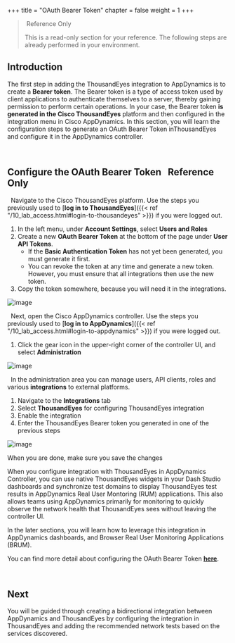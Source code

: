+++
title = "OAuth Bearer Token"
chapter = false
weight = 1
+++



> <span style="color: #ff9900;"><i class='fas fa-cog fa-spin fa-sm'></i></span>&nbsp;Reference Only&nbsp;<span style="color: #ff9900;"><i class='fas fa-cog fa-spin fa-sm'></i></span>
> 
> This is a read-only section for your reference. The following steps are already performed in your environment.

## Introduction

The first step in adding the ThousandEyes integration to AppDynamics is to create a **Bearer token**. The Bearer token is a type of access token used by client applications to authenticate themselves to a server, thereby gaining permission to perform certain operations. In your case, the Bearer token **is generated in the Cisco ThousandEyes** platform and then configured in the integration menu in Cisco AppDynamics.
In this section, you will learn the configuration steps to generate an OAuth Bearer Token inThousandEyes and configure it in the AppDynamics controller.


<br>


## Configure the OAuth Bearer Token &nbsp;<span style="color: #ff9900;"><i class='fas fa-cog fa-spin fa-sm'></i></span>&nbsp;Reference Only&nbsp;<span style="color: #ff9900;"><i class='fas fa-cog fa-spin fa-sm'></i></span>


<span style="color: #143c76;"><i class='fas fa-circle fa-sm'></i></span>&nbsp; Navigate to the Cisco ThousandEyes platform. Use the steps you previously used to [**log in to ThousandEyes**]({{< ref "/10_lab_access.html#login-to-thousandeyes" >}}) if you were logged out.

1. In the left menu, under **Account Settings**, select **Users and Roles**
2. Create a new **OAuth Bearer Token** at the bottom of the page under **User API Tokens**.
    - If the **Basic Authentication Token** has not yet been generated, you must generate it first.
    - You can revoke the token at any time and generate a new token. However, you must ensure that all integrations then use the new token.
3. Copy the token somewhere, because you will need it in the integrations.

![image](/images/20_config_overview/oauth_token_3.png)

<span style="color: #143c76;"><i class='fas fa-circle fa-sm'></i></span>&nbsp; Next, open the Cisco AppDynamics controller. Use the steps you previously used to [**log in to AppDynamics**]({{< ref "/10_lab_access.html#login-to-appdynamics" >}}) if you were logged out.

1. Click the gear icon in the upper-right corner of the controller UI, and select **Administration**

![image](/images/20_config_overview/oauth_token_1.png)

<span style="color: #143c76;"><i class='fas fa-circle fa-sm'></i></span>&nbsp; In the administration area you can manage users, API clients, roles and various **integrations** to external platforms.

1. Navigate to the **Integrations** tab
2. Select **ThousandEyes** for configuring ThousandEyes integration
3. Enable the integration
4. Enter the ThousandEyes Bearer token you generated in one of the previous steps

![image](/images/20_config_overview/oauth_token_2.png)

When you are done, make sure you save the changes

When you configure integration with ThousandEyes in AppDynamics Controller, you can use native ThousandEyes widgets in your Dash Studio dashboards and synchronize test domains to display ThousandEyes test results in AppDynamics Real User Montoring (RUM) applications. This also allows teams using AppDynamics primarily for monitoring to quickly observe the network health that ThousandEyes sees without leaving the controller UI.

In the later sections, you will learn how to leverage this integration in AppDynamics dashboards, and Browser Real User Monitoring Applications (BRUM).

You can find more detail about configuring the OAuth Bearer Token <a href="https://docs.appdynamics.com/appd/23.x/latest/en/appdynamics-essentials/dashboards-and-reports/dash-studio/thousandeyes-integration-with-appdynamics/enable-the-thousandeyes-token" target="_blank">**here**</a>.


<br>


## Next <span style="color: #143c76;"><i class='fas fa-cog fa-spin fa-sm'></i></span>&nbsp;

You will be guided through creating a bidirectional integration between AppDynamics and ThousandEyes by configuring the integration in ThousandEyes and adding the recommended network tests based on the services discovered.

<br>
